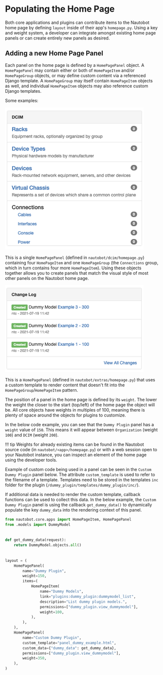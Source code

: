 # Populating the Home Page

Both core applications and plugins can contribute items to the Nautobot home page by defining `layout` inside of their app's `homepage.py`. Using a key and weight system, a developer can integrate amongst existing home page panels or can create entirely new panels as desired.

## Adding a new Home Page Panel

Each panel on the home page is defined by a `HomePagePanel` object. A `HomePagePanel` may contain either or both of `HomePageItem` and/or `HomePageGroup` objects, or may define custom content via a referenced Django template. A `HomePageGroup` may itself contain `HomePageItem` objects as well, and individual `HomePageItem` objects may also reference custom Django templates.

Some examples:

![DCIM Panel](../media/development/homepage_dcim_panel.png "DCIM Panel")

This is a single `HomePagePanel` (defined in `nautobot/dcim/homepage.py`) containing four `HomePageItem` and one `HomePageGroup` (the `Connections` group, which in turn contains four more `HomePageItem`). Using these objects together allows you to create panels that match the visual style of most other panels on the Nautobot home page.

![Changelog Panel](../media/development/homepage_changelog_panel.png "Changelog Panel")

This is a `HomePagePanel` (defined in `nautobot/extras/homepage.py`) that uses a custom template to render content that doesn't fit into the `HomePageGroup`/`HomePageItem` pattern.

The position of a panel in the home page is defined by its `weight`. The lower the weight the closer to the start (top/left) of the home page the object will be. All core objects have weights in multiples of 100, meaning there is plenty of space around the objects for plugins to customize.

In the below code example, you can see that the `Dummy Plugin` panel has a `weight` value of `150`. This means it will appear between `Organization` (weight `100`) and `DCIM` (weight `200`).

!!! tip
    Weights for already existing items can be found in the Nautobot source code (in `nautobot/<app>/homepage.py`) or with a web session open to your Nautobot instance, you can inspect an element of the home page using the developer tools.

Example of custom code being used in a panel can be seen in the `Custom Dummy Plugin` panel below. The attribute `custom_template` is used to refer to the filename of a template. Templates need to be stored in the templates `inc` folder for the plugin (`/dummy_plugin/templates/dummy_plugin/inc/`).

If additional data is needed to render the custom template, callback functions can be used to collect this data. In the below example, the `Custom Dummy Plugin` panel is using the callback `get_dummy_data()` to dynamically populate the key `dummy_data` into the rendering context of this panel.

``` python
from nautobot.core.apps import HomePageItem, HomePagePanel
from .models import DummyModel


def get_dummy_data(request):
    return DummyModel.objects.all()


layout = (
    HomePagePanel(
        name="Dummy Plugin",
        weight=150,
        items=(
            HomePageItem(
                name="Dummy Models",
                link="plugins:dummy_plugin:dummymodel_list",
                description="List dummy plugin models.",
                permissions=["dummy_plugin.view_dummymodel"],
                weight=100,
            ),
        ),
    ),
    HomePagePanel(
        name="Custom Dummy Plugin",
        custom_template="panel_dummy_example.html",
        custom_data={"dummy_data": get_dummy_data},
        permissions=["dummy_plugin.view_dummymodel"],
        weight=350,
    ),
)
```
